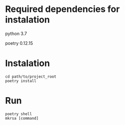 Required dependencies for instalation
=====================================

python 3.7

poetry 0.12.15

Instalation
===========

```
cd path/to/project_root
poetry install
```

Run
===========

```
poetry shell
mkrsa [command]
```
